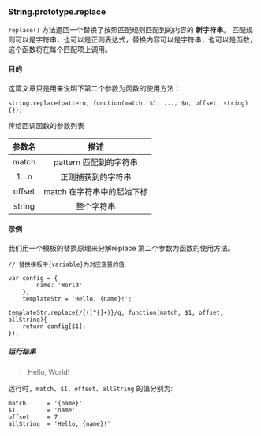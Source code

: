 ### String.prototype.replace

`replace()` 方法返回一个替换了按照匹配规则匹配到的内容的 **新字符串**。 匹配规则可以是字符串，也可以是正则表达式，替换内容可以是字符串，也可以是函数，这个函数将在每个匹配项上调用。

#### 目的

这篇文章只是用来说明下第二个参数为函数的使用方法：

```
string.replace(pattern, function(match, $1, ..., $n, offset, string){});
```

传给回调函数的参数列表

|参数名|描述|
|:-------:|:------:|
|match| pattern 匹配到的字符串|
|$1...$n| 正则捕获到的字符串|
|offset| match 在字符串中的起始下标|
|string| 整个字符串|

#### 示例

我们用一个模板的替换原理来分解replace 第二个参数为函数的使用方法。

```
// 替换模板中{variable}为对应变量的值

var config = {
        name: 'World'
    },
    templateStr = 'Hello, {name}!';

templateStr.replace(/{([^{]+)}/g, function(match, $1, offset, allString){
    return config[$1];
});
```

##### 运行结果

> Hello, World!

运行时，`match`、`$1`、`offset`、`allString` 的值分别为:

```
match      = '{name}'
$1         = 'name'
offset     = 7
allString  = 'Hello, {name}!'
```